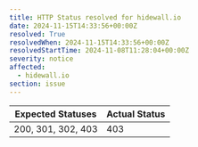 ```yaml
---
title: HTTP Status resolved for hidewall.io
date: 2024-11-15T14:33:56+00:00Z
resolved: True
resolvedWhen: 2024-11-15T14:33:56+00:00Z
resolvedStartTime: 2024-11-08T11:28:04+00:00Z
severity: notice
affected:
  - hidewall.io
section: issue
---
```


| Expected Statuses | Actual Status  |
|-------------------|----------------|
| 200, 301, 302, 403 | 403 |
